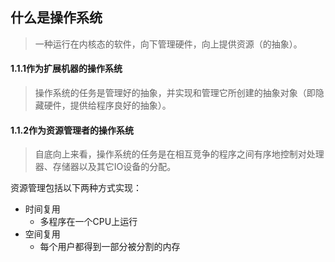 ## 什么是操作系统

> 一种运行在内核态的软件，向下管理硬件，向上提供资源（的抽象）。

#### 1.1.1作为扩展机器的操作系统

> 操作系统的任务是管理好的抽象，并实现和管理它所创建的抽象对象（即隐藏硬件，提供给程序良好的抽象）。

#### 1.1.2作为资源管理者的操作系统

> 自底向上来看，操作系统的任务是在相互竞争的程序之间有序地控制对处理器、存储器以及其它IO设备的分配。

资源管理包括以下两种方式实现：

* 时间复用
	* 多程序在一个CPU上运行
* 空间复用
	* 每个用户都得到一部分被分割的内存